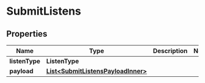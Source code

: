 

# SubmitListens


## Properties

| Name | Type | Description | Notes |
|------------ | ------------- | ------------- | -------------|
|**listenType** | **ListenType** |  |  |
|**payload** | [**List&lt;SubmitListensPayloadInner&gt;**](SubmitListensPayloadInner.md) |  |  |




